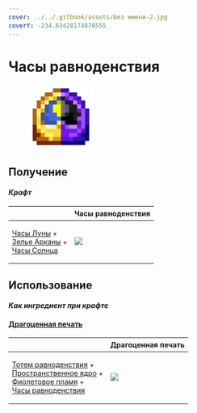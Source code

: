 ```yaml
---
cover: ../../.gitbook/assets/Без имени-2.jpg
coverY: -234.63428174878555
---
```


# Часы равноденствия

<figure><img src="../../.gitbook/assets/equinox_clock_128.png" alt=""><figcaption></figcaption></figure>

## Получение

#### _Крафт_

| ㅤ                                                                                                                                                     |  Часы равноденствия                           |
| ----------------------------------------------------------------------------------------------------------------------------------------------------- | --------------------------------------------- |
| <p><a href="moon_clock.md">Часы Луны</a> +<br><a href="weak_arcana_potion.md">Зелье Арканы</a> +<br><a href="mysterious_clock.md">Часы Солнца</a></p> | ![](../../.gitbook/assets/equinox\_clock.png) |

## Использование

#### _Как ингредиент при крафте_

#### [Драгоценная печать](perk_seal.md)

| ㅤ                                                                                                                                                                                                                                  |  Драгоценная печать                       |
| ---------------------------------------------------------------------------------------------------------------------------------------------------------------------------------------------------------------------------------- | ----------------------------------------- |
| <p><a href="totem_of_equinox.md">Тотем равноденствия</a> +<br><a href="spawner_seeker.md">Пространственное ядро</a> +<br><a href="purple_blaze.md">Фиолетовое пламя</a> +<br><a href="equinox_clock.md">Часы равноденствия</a></p> | ![](../../.gitbook/assets/perk\_seal.png) |

